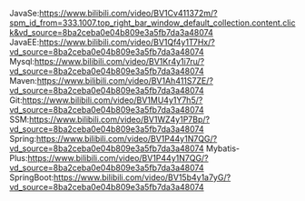 JavaSe:https://www.bilibili.com/video/BV1Cv411372m/?spm_id_from=333.1007.top_right_bar_window_default_collection.content.click&vd_source=8ba2ceba0e04b809e3a5fb7da3a48074
JavaEE:https://www.bilibili.com/video/BV1Qf4y1T7Hx/?vd_source=8ba2ceba0e04b809e3a5fb7da3a48074
Mysql:https://www.bilibili.com/video/BV1Kr4y1i7ru/?vd_source=8ba2ceba0e04b809e3a5fb7da3a48074
Maven:https://www.bilibili.com/video/BV1Ah411S7ZE/?vd_source=8ba2ceba0e04b809e3a5fb7da3a48074
Git:https://www.bilibili.com/video/BV1MU4y1Y7h5/?vd_source=8ba2ceba0e04b809e3a5fb7da3a48074
SSM:https://www.bilibili.com/video/BV1WZ4y1P7Bp/?vd_source=8ba2ceba0e04b809e3a5fb7da3a48074
Spring:https://www.bilibili.com/video/BV1P44y1N7QG/?vd_source=8ba2ceba0e04b809e3a5fb7da3a48074
Mybatis-Plus:https://www.bilibili.com/video/BV1P44y1N7QG/?vd_source=8ba2ceba0e04b809e3a5fb7da3a48074
SpringBoot:https://www.bilibili.com/video/BV15b4y1a7yG/?vd_source=8ba2ceba0e04b809e3a5fb7da3a48074